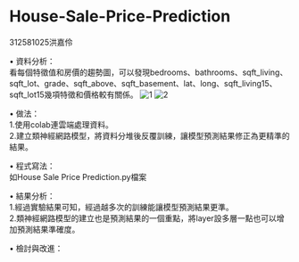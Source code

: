 # House-Sale-Price-Prediction  

  312581025洪嘉伶  
  

• 資料分析：  
        看每個特徵值和房價的趨勢圖，可以發現bedrooms、bathrooms、sqft_living、sqft_lot、grade、sqft_above、sqft_basement、lat、long、sqft_living15、sqft_lot15幾項特徵和價格較有關係。
  ![1](https://github.com/312581025/House-Sale-Price-Prediction/assets/144907093/2b7dfef1-922f-45ef-a522-cc09f1716c60)
  ![2](https://github.com/312581025/House-Sale-Price-Prediction/assets/144907093/a761f8e8-ac6f-40cd-b37c-115a27f67998)


• 做法：  
    1.使用colab連雲端處理資料。  
    2.建立類神經網路模型，將資料分堆後反覆訓練，讓模型預測結果修正為更精準的結果。

• 程式寫法：  
  如House Sale Price Prediction.py檔案
  
• 結果分析：  
        1.經過實驗結果可知，經過越多次的訓練能讓模型預測結果更準。  
        2.類神經網路模型的建立也是預測結果的一個重點，將layer設多層一點也可以增加預測結果準確度。
  
  
• 檢討與改進：  

